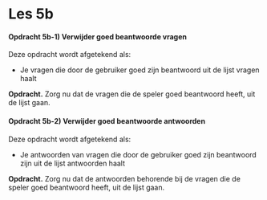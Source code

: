 # Les 5b

#### Opdracht 5b-1) Verwijder goed beantwoorde vragen

Deze opdracht wordt afgetekend als:

* Je vragen die door de gebruiker goed zijn beantwoord uit de lijst vragen haalt

**Opdracht.** Zorg nu dat de vragen die de speler goed beantwoord heeft, uit de lijst gaan.

#### Opdracht 5b-2) Verwijder goed beantwoorde antwoorden

Deze opdracht wordt afgetekend als:

* Je antwoorden van vragen die door de gebruiker goed zijn beantwoord zijn uit de lijst antwoorden  haalt

**Opdracht.** Zorg nu dat de antwoorden behorende bij de vragen die de speler goed beantwoord heeft, uit de lijst gaan.&#x20;
